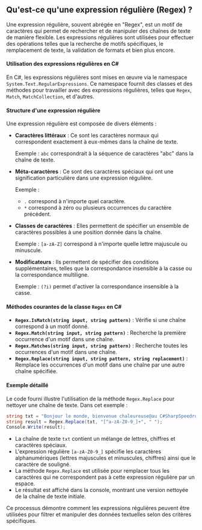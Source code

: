 ## Qu'est-ce qu'une expression régulière (Regex) ?

Une expression régulière, souvent abrégée en "Regex", est un motif de caractères qui permet de rechercher et de manipuler des chaînes de texte de manière flexible. Les expressions régulières sont utilisées pour effectuer des opérations telles que la recherche de motifs spécifiques, le remplacement de texte, la validation de formats et bien plus encore.

#### Utilisation des expressions régulières en C#

En C#, les expressions régulières sont mises en œuvre via le namespace `System.Text.RegularExpressions`. Ce namespace fournit des classes et des méthodes pour travailler avec des expressions régulières, telles que `Regex`, `Match`, `MatchCollection`, et d'autres.

#### Structure d'une expression régulière

Une expression régulière est composée de divers éléments :

- **Caractères littéraux** : Ce sont les caractères normaux qui correspondent exactement à eux-mêmes dans la chaîne de texte.
  
  Exemple : `abc` correspondrait à la séquence de caractères "abc" dans la chaîne de texte.

- **Méta-caractères** : Ce sont des caractères spéciaux qui ont une signification particulière dans une expression régulière.

  Exemple : 
  - `.` correspond à n'importe quel caractère.
  - `*` correspond à zéro ou plusieurs occurrences du caractère précédent.

- **Classes de caractères** : Elles permettent de spécifier un ensemble de caractères possibles à une position donnée dans la chaîne.

  Exemple : `[a-zA-Z]` correspond à n'importe quelle lettre majuscule ou minuscule.

- **Modificateurs** : Ils permettent de spécifier des conditions supplémentaires, telles que la correspondance insensible à la casse ou la correspondance multiligne.

  Exemple : `(?i)` permet d'activer la correspondance insensible à la casse.

#### Méthodes courantes de la classe `Regex` en C#

- **`Regex.IsMatch(string input, string pattern)`** : Vérifie si une chaîne correspond à un motif donné.
- **`Regex.Match(string input, string pattern)`** : Recherche la première occurrence d'un motif dans une chaîne.
- **`Regex.Matches(string input, string pattern)`** : Recherche toutes les occurrences d'un motif dans une chaîne.
- **`Regex.Replace(string input, string pattern, string replacement)`** : Remplace les occurrences d'un motif dans une chaîne par une autre chaîne spécifiée.

#### Exemple détaillé

Le code fourni illustre l'utilisation de la méthode `Regex.Replace` pour nettoyer une chaîne de texte. Dans cet exemple :

```csharp
string txt = "Bonjour le monde, bienvenue chaleureuse@au C#SharpSpeedrun";
string result = Regex.Replace(txt, "[^a-zA-Z0-9_]+", " ");
Console.Write(result); 
```

- La chaîne de texte `txt` contient un mélange de lettres, chiffres et caractères spéciaux.
- L'expression régulière `[a-zA-Z0-9_]` spécifie les caractères alphanumériques (lettres majuscules et minuscules, chiffres) ainsi que le caractère de souligné.
- La méthode `Regex.Replace` est utilisée pour remplacer tous les caractères qui ne correspondent pas à cette expression régulière par un espace.
- Le résultat est affiché dans la console, montrant une version nettoyée de la chaîne de texte initiale.

Ce processus démontre comment les expressions régulières peuvent être utilisées pour filtrer et manipuler des données textuelles selon des critères spécifiques.